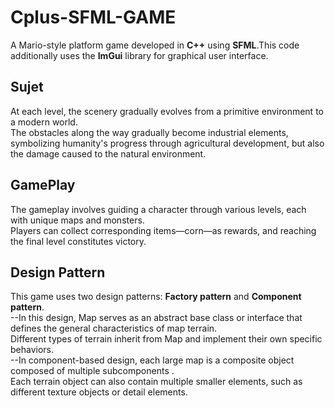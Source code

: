 # Cplus-SFML-GAME
A Mario-style platform game developed in **C++** using **SFML**.This code additionally uses the **ImGui** library for graphical user interface.
## Sujet
  At each level, the scenery gradually evolves from a primitive environment to a modern world.     
  The obstacles along the way gradually become industrial elements, symbolizing humanity's progress through agricultural development, but also the damage caused to the natural environment.    
## GamePlay
 The gameplay involves guiding a character through various levels, each with unique maps and monsters.     
 Players can collect corresponding items—corn—as rewards, and reaching the final level constitutes victory.    
## Design Pattern
 This game uses two design patterns: **Factory pattern** and **Component pattern**.    
 --In this design, Map serves as an abstract base class or interface that defines the general characteristics of map terrain.    
    Different types of terrain inherit from Map and implement their own specific behaviors.    
 --In component-based design, each large map is a composite object composed of multiple subcomponents .     
    Each terrain object can also contain multiple smaller elements, such as different texture objects or detail elements.    
